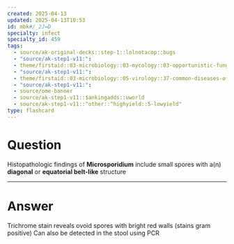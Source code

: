 ```yaml
---
created: 2025-04-13
updated: 2025-04-13T10:53
id: mbk#/_2J=D
specialty: infect
specialty_id: 459
tags:
  - source/ak-original-decks::step-1::lolnotacop::bugs
  - "source/ak-step1-v11:": 
  - theme/firstaid::03-microbiology::03-mycology::03-opportunistic-fungal-infections::microsporidium
  - "source/ak-step1-v11:": 
  - theme/firstaid::03-microbiology::05-virology::37-common-diseases-of-hiv-positive-adults
  - "source/ak-step1-v11:": 
  - source/ome-banner
  - source/ak-step1-v11::$ankingadds::uworld
  - source/ak-step1-v11::^other::^highyield::5-lowyield"
type: flashcard
---
```


# Question
Histopathologic findings of **Microsporidium** include small spores with a(n) **diagonal** or **equatorial belt-like** structure

---

# Answer
Trichrome stain reveals ovoid spores with bright red walls (stains gram positive)   Can also be detected in the stool using PCR